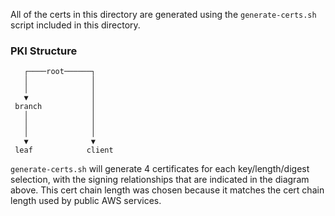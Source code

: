 All of the certs in this directory are generated using the `generate-certs.sh` script included in this directory.

### PKI Structure
```
   ┌────root──────┐
   │              │
   │              │
   ▼              │
 branch           │
   │              │
   │              │
   │              │
   ▼              ▼
 leaf            client
```
`generate-certs.sh` will generate 4 certificates for each key/length/digest selection, with the signing relationships that are indicated in the diagram above. This cert chain length was chosen because it matches the cert chain length used by public AWS services.